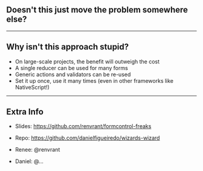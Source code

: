 ## Doesn't this just move the problem somewhere else?

---

## Why isn't this approach stupid?
- On large-scale projects, the benefit will outweigh the cost
- A single reducer can be used for many forms
- Generic actions and validators can be re-used
- Set it up once, use it many times (even in other frameworks like NativeScript!)

---

## Extra Info

- Slides: https://github.com/renvrant/formcontrol-freaks
- Repo: https://github.com/danielfigueiredo/wizards-wizard

- Renee: @renvrant
- Daniel: @... 
